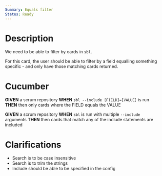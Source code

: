 ```yaml
---
Summary: Equals filter
Status: Ready
---
```


# Description

We need to be able to filter by cards in `sbl`.

For this card, the user should be able to filter by a field equalling something specific - and only have those matching cards returned.

# Cucumber

**GIVEN** a scrum repository
**WHEN** `sbl --include [FIELD]=[VALUE]` is run
**THEN** then only cards where the FIELD equals the VALUE

**GIVEN** a scrum repository
**WHEN** `sbl` is run with multiple `--include` arguments
**THEN** then cards that match any of the include statements are included

# Clarifications

-   Search is to be case insensitive
-   Search is to trim the strings
-   Include should be able to be specified in the config
